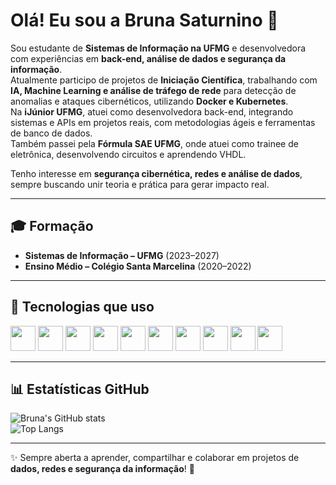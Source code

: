 # Olá! Eu sou a Bruna Saturnino 👋  

Sou estudante de **Sistemas de Informação na UFMG** e desenvolvedora com experiências em **back-end, análise de dados e segurança da informação**.  
Atualmente participo de projetos de **Iniciação Científica**, trabalhando com **IA, Machine Learning e análise de tráfego de rede** para detecção de anomalias e ataques cibernéticos, utilizando **Docker e Kubernetes**.  
Na **iJúnior UFMG**, atuei como desenvolvedora back-end, integrando sistemas e APIs em projetos reais, com metodologias ágeis e ferramentas de banco de dados.  
Também passei pela **Fórmula SAE UFMG**, onde atuei como trainee de eletrônica, desenvolvendo circuitos e aprendendo VHDL.  

Tenho interesse em **segurança cibernética, redes e análise de dados**, sempre buscando unir teoria e prática para gerar impacto real.  

---

## 🎓 Formação
- **Sistemas de Informação – UFMG** (2023–2027)  
- **Ensino Médio – Colégio Santa Marcelina** (2020–2022)  

---

## 🚀 Tecnologias que uso
<p align="left">
  <img src="https://cdn.jsdelivr.net/gh/devicons/devicon/icons/python/python-original.svg" width="40" height="40"/>
  <img src="https://cdn.jsdelivr.net/gh/devicons/devicon/icons/c/c-original.svg" width="40" height="40"/>
  <img src="https://cdn.jsdelivr.net/gh/devicons/devicon/icons/cplusplus/cplusplus-original.svg" width="40" height="40"/>
  <img src="https://cdn.jsdelivr.net/gh/devicons/devicon/icons/javascript/javascript-original.svg" width="40" height="40"/>
  <img src="https://cdn.jsdelivr.net/gh/devicons/devicon/icons/react/react-original.svg" width="40" height="40"/>
  <img src="https://cdn.jsdelivr.net/gh/devicons/devicon/icons/html5/html5-original.svg" width="40" height="40"/>
  <img src="https://cdn.jsdelivr.net/gh/devicons/devicon/icons/css3/css3-original.svg" width="40" height="40"/>
  <img src="https://cdn.jsdelivr.net/gh/devicons/devicon/icons/docker/docker-original.svg" width="40" height="40"/>
  <img src="https://cdn.jsdelivr.net/gh/devicons/devicon/icons/kubernetes/kubernetes-plain.svg" width="40" height="40"/>
  <img src="https://cdn.jsdelivr.net/gh/devicons/devicon/icons/git/git-original.svg" width="40" height="40"/>
</p>

---

## 📊 Estatísticas GitHub
![Bruna's GitHub stats](https://github-readme-stats.vercel.app/api?username=brunasaturnino&show_icons=true&theme=radical)  
![Top Langs](https://github-readme-stats.vercel.app/api/top-langs/?username=brunasaturnino&layout=compact&theme=radical)

---
✨ Sempre aberta a aprender, compartilhar e colaborar em projetos de **dados, redes e segurança da informação**! 🚀
